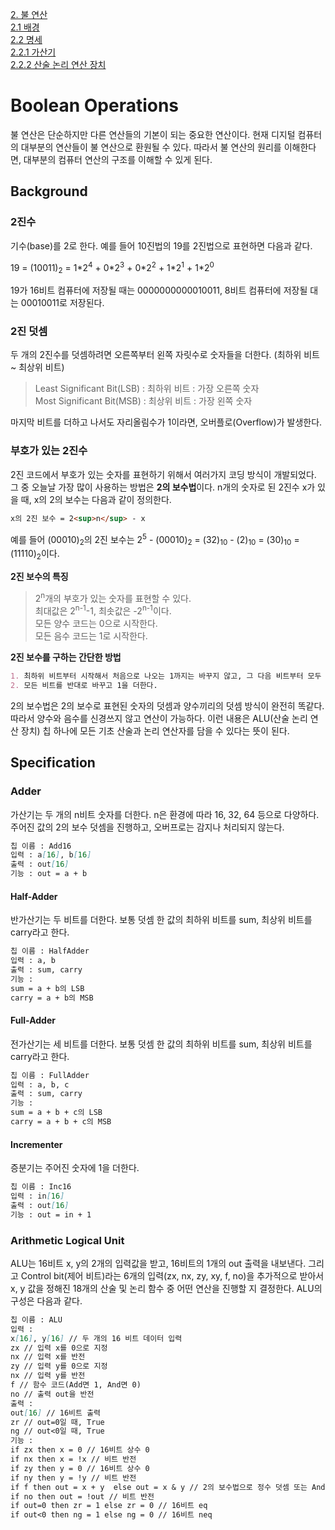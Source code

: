 [2. 불 연산](#boolean-operations)           
[2.1 배경](#background)              
[2.2 명세](#specification)             
[2.2.1 가산기](#adder)              
[2.2.2 산술 논리 연산 장치](#arithmetic-logical-unit)            

# Boolean Operations

불 연산은 단순하지만 다른 연산들의 기본이 되는 중요한 연산이다. 현재 디지털 컴퓨터의 대부분의 연산들이 불 연산으로 환원될 수 있다. 따라서 불 연산의 원리를 이해한다면, 대부분의 컴퓨터 연산의 구조를 이해할 수 있게 된다.

## Background

### 2진수         
기수(base)를 2로 한다. 예를 들어 10진법의 19를 2진법으로 표현하면 다음과 같다.

19 = (10011)<sub>2</sub> = 1\*2<sup>4</sup> + 0\*2<sup>3</sup> + 0\*2<sup>2</sup> + 1\*2<sup>1</sup> + 1\*2<sup>0</sup>

19가 16비트 컴퓨터에 저장될 때는 0000000000010011, 8비트 컴퓨터에 저장될 대는 00010011로 저장된다. 

### 2진 덧셈
두 개의 2진수를 덧셈하려면 오른쪽부터 왼쪽 자릿수로 숫자들을 더한다. (최하위 비트 ~ 최상위 비트)
> Least Significant Bit(LSB) : 최하위 비트 : 가장 오른쪽 숫자         
  Most Significant Bit(MSB) : 최상위 비트 : 가장 왼쪽 숫자
  
마지막 비트를 더하고 나서도 자리올림수가 1이라면, 오버플로(Overflow)가 발생한다.

### 부호가 있는 2진수

2진 코드에서 부호가 있는 숫자를 표현하기 위해서 여러가지 코딩 방식이 개발되었다. 그 중 오늘날 가장 많이 사용하는 방법은 **2의 보수법**이다. n개의 숫자로 된 2진수 x가 있을 때, x의 2의 보수는 다음과 같이 정의한다.
```markdown
x의 2진 보수 = 2<sup>n</sup> - x
```

예를 들어 (00010)<sub>2</sub>의 2진 보수는 2<sup>5</sup> - (00010)<sub>2</sub> = (32)<sub>10</sub> - (2)<sub>10</sub> = (30)<sub>10</sub> = (11110)<sub>2</sub>이다. 

**2진 보수의 특징** 
> 2<sup>n</sup>개의 부호가 있는 숫자를 표현할 수 있다.                 
  최대값은 2<sup>n-1</sup>-1, 최솟값은 -2<sup>n-1</sup>이다.                           
  모든 양수 코드는 0으로 시작한다.                     
  모든 음수 코드는 1로 시작한다.                       

**2진 보수를 구하는 간단한 방법**
```markdown
1. 최하위 비트부터 시작해서 처음으로 나오는 1까지는 바꾸지 않고, 그 다음 비트부터 모두 반대로 바꾼다.           
2. 모든 비트를 반대로 바꾸고 1을 더한다.
```

2의 보수법은 2의 보수로 표현된 숫자의 덧셈과 양수끼리의 덧셈 방식이 완전히 똑같다. 따라서 양수와 음수를 신경쓰지 않고 연산이 가능하다. 이런 내용은 ALU(산술 논리 연산 장치) 칩 하나에 모든 기초 산술과 논리 연산자를 담을 수 있다는 뜻이 된다. 

## Specification

### Adder

가산기는 두 개의 n비트 숫자를 더한다. n은 환경에 따라 16, 32, 64 등으로 다양하다. 주어진 값의 2의 보수 덧셈을 진행하고, 오버프로는 감지나 처리되지 않는다. 
```markdown
칩 이름 : Add16
입력 : a[16], b[16]
출력 : out[16]
기능 : out = a + b
```

#### Half-Adder

반가산기는 두 비트를 더한다. 보통 덧셈 한 값의 최하위 비트를 sum, 최상위 비트를 carry라고 한다. 
```markdown
칩 이름 : HalfAdder
입력 : a, b
출력 : sum, carry
기능 : 
sum = a + b의 LSB
carry = a + b의 MSB
```

#### Full-Adder

전가산기는 세 비트를 더한다. 보통 덧셈 한 값의 최하위 비트를 sum, 최상위 비트를 carry라고 한다. 
```markdown
칩 이름 : FullAdder
입력 : a, b, c
출력 : sum, carry
기능 : 
sum = a + b + c의 LSB
carry = a + b + c의 MSB
```

#### Incrementer

증분기는 주어진 숫자에 1을 더한다. 
```markdown
칩 이름 : Inc16
입력 : in[16]
출력 : out[16]
기능 : out = in + 1
```

### Arithmetic Logical Unit

ALU는 16비트 x, y의 2개의 입력값을 받고, 16비트의 1개의 out 출력을 내보낸다. 그리고 Control bit(제어 비트)라는 6개의 입력(zx, nx, zy, xy, f, no)을 추가적으로 받아서 x, y 값을 정해진 18개의 산술 및 논리 함수 중 어떤 연산을 진행할 지 결정한다. ALU의 구성은 다음과 같다.
```markdown
칩 이름 : ALU
입력 : 
x[16], y[16] // 두 개의 16 비트 데이터 입력
zx // 입력 x를 0으로 지정
nx // 입력 x를 반전
zy // 입력 y를 0으로 지정
nx // 입력 y를 반전
f // 함수 코드(Add면 1, And면 0)
no // 출력 out을 반전
출력 :
out[16] // 16비트 출력
zr // out=0일 때, True
ng // out<0일 때, True
기능 :
if zx then x = 0 // 16비트 상수 0
if nx then x = !x // 비트 반전
if zy then y = 0 // 16비트 상수 0
if ny then y = !y // 비트 반전
if f then out = x + y  else out = x & y // 2의 보수법으로 정수 덧셈 또는 And 연산
if no then out = !out // 비트 반전
if out=0 then zr = 1 else zr = 0 // 16비트 eq
if out<0 then ng = 1 else ng = 0 // 16비트 neq
```
